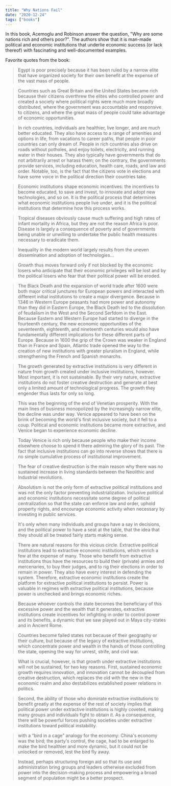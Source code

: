 ```yaml
---
title: "Why Nations Fail"
date: "2020-12-24"
tags: ["books"]
---
```


In this book, Acemoglu and Robinson answer the question, "Why are some nations rich and others poor?". The authors show that it is man-made political and economic institutions that underlie economic success (or lack thereof) with fascinating and well-documented examples.

Favorite quotes from the book:

> Egypt is poor precisely because it has been ruled by a narrow elite that have organized society for their own benefit at the expense of the vast mass of people.

> Countries such as Great Britain and the United States became rich because their citizens overthrew the elites who controlled power and created a society where political rights were much more broadly distributed, where the government was accountable and responsive to citizens, and where the great mass of people could take advantage of economic opportunities.

> In rich countries, individuals are healthier, live longer, and are much better educated. They also have access to a range of amenities and options in life, from vacations to career paths, that people in poor countries can only dream of. People in rich countries also drive on roads without potholes, and enjoy toilets, electricity, and running water in their houses. They also typically have governments that do not arbitrarily arrest or harass them; on the contrary, the governments provide services, including education, health care, roads, and law and order. Notable, too, is the fact that the citizens vote in elections and have some voice in the political direction their countries take.

> Economic institutions shape economic incentives: the incentives to become educated, to save and invest, to innovate and adopt new technologies, and so on. It is the political process that determines what economic institutions people live under, and it is the political institutions that determine how this process works.

> Tropical diseases obviously cause much suffering and high rates of infant mortality in Africa, but they are not the reason Africa is poor. Disease is largely a consequence of poverty and of governments being unable or unwilling to undertake the public health measures necessary to eradicate them.

> Inequality in the modern world largely results from the uneven dissemination and adoption of technologies...

> Growth thus moves forward only if not blocked by the economic losers who anticipate that their economic privileges will be lost and by the political losers who fear that their political power will be eroded.

> The Black Death and the expansion of world trade after 1600 were both major critical junctures for European powers and interacted with different initial institutions to create a major divergence. Because in 1346 in Western Europe peasants had more power and autonomy than they did in Eastern Europe, the Black Death led to the dissolution of feudalism in the West and the Second Serfdom in the East. Because Eastern and Western Europe had started to diverge in the fourteenth century, the new economic opportunities of the seventeenth, eighteenth, and nineteenth centuries would also have fundamentally different implications for these different parts of Europe. Because in 1600 the grip of the Crown was weaker in England than in France and Spain, Atlantic trade opened the way to the creation of new institutions with greater pluralism in England, while strengthening the French and Spanish monarchs.

> The growth generated by extractive institutions is very different in nature from growth created under inclusive institutions, however. Most important, it is not sustainable. By their very nature, extractive institutions do not foster creative destruction and generate at best only a limited amount of technological progress. The growth they engender thus lasts for only so long.

> This was the beginning of the end of Venetian prosperity. With the main lines of business monopolized by the increasingly narrow elite, the decline was under way. Venice appeared to have been on the brink of becoming the world's first inclusive society, but it fell to a coup. Political and economic institutions became more extractive, and Venice began to experience economic decline.

> Today Venice is rich only because people who make their income elsewhere choose to spend it there admiring the glory of its past. The fact that inclusive institutions can go into reverse shows that there is no simple cumulative process of institutional improvement.

> The fear of creative destruction is the main reason why there was no sustained increase in living standards between the Neolithic and Industrial revolutions.

> Absolutism is not the only form of extractive political institutions and was not the only factor preventing industrialization. Inclusive political and economic institutions necessitate some degree of political centralization so that the state can enforce law and order, uphold property rights, and encourage economic activity when necessary by investing in public services.

> It's only when many individuals and groups have a say in decisions, and the political power to have a seat at the table, that the idea that they should all be treated fairly starts making sense.

> There are natural reasons for this vicious circle. Extractive political institutions lead to extractive economic institutions, which enrich a few at the expense of many. Those who benefit from extractive institutions thus have the resources to build their (private) armies and mercenaries, to buy their judges, and to rig their elections in order to remain in power. They also have every interest in defending the system. Therefore, extractive economic institutions create the platform for extractive political institutions to persist. Power is valuable in regimes with extractive political institutions, because power is unchecked and brings economic riches.

> Because whoever controls the state becomes the beneficiary of this excessive power and the wealth that it generates, extractive institutions create incentives for infighting in order to control power and its benefits, a dynamic that we saw played out in Maya city-states and in Ancient Rome.

> Countries become failed states not because of their geography or their culture, but because of the legacy of extractive institutions, which concentrate power and wealth in the hands of those controlling the state, opening the way for unrest, strife, and civil war.

> What is crucial, however, is that growth under extractive institutions will not be sustained, for two key reasons. First, sustained economic growth requires innovation, and innovation cannot be decoupled from creative destruction, which replaces the old with the new in the economic realm and also destabilizes established power relations in politics.

> Second, the ability of those who dominate extractive institutions to benefit greatly at the expense of the rest of society implies that political power under extractive institutions is highly coveted, making many groups and individuals fight to obtain it. As a consequence, there will be powerful forces pushing societies under extractive institutions toward political instability.

> with a “bird in a cage” analogy for the economy: China's economy was the bird; the party's control, the cage, had to be enlarged to make the bird healthier and more dynamic, but it could not be unlocked or removed, lest the bird fly away.

> Instead, perhaps structuring foreign aid so that its use and administration bring groups and leaders otherwise excluded from power into the decision-making process and empowering a broad segment of population might be a better prospect.
